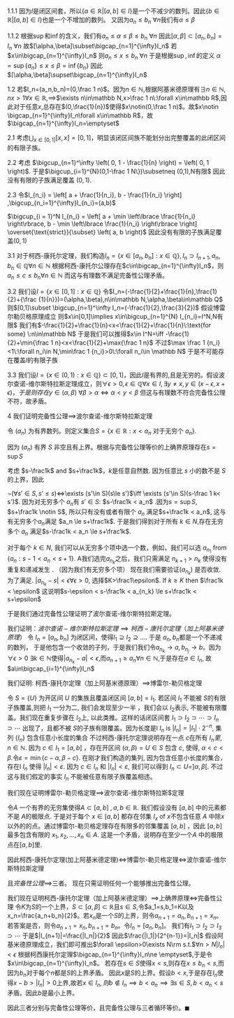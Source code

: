 1.1.1
因为$I$是闭区间套，所以$\{a\in\mathbb R|[a,b]\in I\}$是一个不减少的数列。因此$\{b\in\mathbb R|[a,b]\in I\}$也是一个不增加的数列。 
又因为$a_n\le b_n\:\forall n$我们有$\alpha\le\beta$

1.1.2
根据$\sup$和$\inf$的含义，我们有$a_n\le \alpha\le \beta\le b_n\:\forall n$
因此$[\alpha,\beta]\subset [a_n,b_n]=I_n\:\forall n$
故$[\alpha,\beta]\subset\bigcap_{n=1}^{\infty}I_n$
若$x\in\bigcap_{n=1}^{\infty}I_n$
则$a_n\le x\le b_n\:\forall n$
于是根据$\sup,\inf$的定义
$\alpha=\sup\{a_n\}\le x\le \beta=\inf\{b_n\}$
因此$[\alpha,\beta]\supset\bigcap_{n=1}^{\infty}I_n$

1.2
若$I_n=(a_n,b_n)=(0,\frac 1 n)$。因为$n\in\mathbb N$,根据阿基米德原理有$\exists n\in\mathbb N,nx>1\forall x\in\mathbb R$,$\implies$$\exists n\in\mathbb N,x>\frac 1 n\:\forall x\in\mathbb R$,因此对于任意$x$,总存在$(0,\frac{1}{n})$使得$x\notin(0,\frac 1 n)$。故$x\notin \bigcap_{n=1}^{\infty}I_n\forall x\in\mathbb R$，故
$\bigcap_{n=1}^{\infty}I_n=\emptyset$

2.1
考虑$\bigcup_{x\in [0,1]}[x,x]=[0,1]$，明显该闭区间族不能划分出完整覆盖的此闭区间的有限子族。

2.2
考虑 $\bigcup_{n=1}^\infty \left( 0, 1 - \frac{1}{n} \right) = \left( 0, 1 \right)$.
于是$\bigcup_{i=1}^{N}(0,1-\frac 1 N\})\subsetneq (0,1),N有限$
因此
没有有限的子族满足覆盖 $(0, 1)$.

2.3
令$I_{n_i} = \left[ a + \frac{1}{n_i}, b - \frac{1}{n_i} \right] ,\bigcup_{n_i=1}^{\infty}I_{n_i}=(a,b)$

$\bigcup_{i = 1}^N I_{n_i} = \left[ a + \min \left\lbrace \frac{1}{n_i} \right\rbrace, b - \min \left\lbrace \frac{1}{n_i} \right\rbrace \right] \overset{\text{strict}}{\subset} \left( a, b \right)$
因此没有有限的子族满足覆盖$(0,1)$

3.1
对于柯西-康托尔定理，我们构造$I_n=\{x\in[a_n,b_n]:x\in\mathbb Q\},I_n\supset I_{n+1},a_n,b_n\in\mathbb Q\forall n\in\mathbb N$
根据柯西-康托尔公理存在$c\in\bigcap_{n=1}^{\infty}I_n$，则$a_n\le c\le b_n\forall n\in\mathbb N$
而这与有理数不满足完备性公理矛盾。
 
3.2
我们设$I=\{x\in[0,1]:x\in\mathbb Q\}$
令$I_n=(-\frac{1}{2}+\frac{1}{n},\frac{1}{2}+{\frac {1}{n}})=(\alpha,\beta),n\in\mathbb N,\alpha,\beta\in\mathbb Q$
则$[0,1]\subset \bigcup_{n=1}^\infty I_n=(-\frac{1}{2},\frac{3}{2})$
假设博雷尔勒贝格原理成立
则$x\in[0,1]\implies x\in\bigcup_{n=1}^{N} I_{n_i}=I^N,N有限$
我们有$-\frac{1}{2}+\frac{1}{n}<x<\frac{1}{2}+\frac{1}{n}\:\text{for some} \:n\in\mathbb N$
于是我们可以推得$x\in I^N=\iff -\frac{1}{2}+\min{\frac 1 n}<x<\frac{1}{2}+\max{\frac 1 n}$
不过$\max \frac 1 {n_i}<1\:\forall n_i\in N,\min\frac 1 {n_i}>0\:\forall n_i\in \mathbb N$
于是不可能存在覆盖$I$的有限子族

3.3
我们设$I=\{x\in(0,1):x\in\mathbb Q\}\subset[0,1]$，因此$I$是有界的,且是无穷的。假设波尔查诺-维尔斯特拉斯定理成立，则$\forall\epsilon>0,\epsilon\in\mathbb Q\forall x\in I, \exists y\ne x,y\in(x-\epsilon,x+\epsilon)，于是则存在y\in (\alpha,\beta)\:\forall \beta>\alpha\iff \alpha<y<\beta$
但这与有理数不符合完备性公理不符，故矛盾。

4
我们证明完备性公理$\implies$波尔查诺-维尔斯特拉斯定理              

令 $(a_n)$ 为有界数列。则定义集合$S=\{x \in \mathbb{R} : x<a_n \text{ 对于无穷个 } a_n\}.$


因为 $(a_n)$ 有界 $S$ 非空且有上界。根据与完备性公理等价的上确界原理存在$s=\sup S$

考虑 $s-\frac1k$ and $s+\frac1k$，$k$是任意自然数. 因为任意比 $s$ 小的数不是 $S$的上界，因此

$\neg(\forall s'\in S, s'\le s)\iff$\exists (s'\in S)(s\le s')$\iff \exists (s'\in S)(s-\frac 1 k< s')$. 因为对无穷多个 $a_n$有 $s'\in S$: $s-\frac1k < a_n$ .因为$s=\sup S$,  $s+\frac1k \notin S$, 所以只有没有或者有限个 $a_n$ 满足$s+\frac1k < a_n$, 这与有无穷多个$a_n$满足 $a_n \le s+\frac1k$. 于是我们得到对于所有 $k\in N$,存在无穷多个 $a_n$ 满足$s-\frac1k < a_n \le s+\frac1k$.

对于每个 $k\in N$, 我们可以从无穷多个项中选一个数，例如，我们可以选 $a_{n_1}$ from $\{a_n : s-1<a_n<s+1\}$. A我们选完$a_{n_k}$之后，我们只需满足 $n_{k+1}>n_k$ 使得没有重复和递减发生 . （因为我们有无穷多个项）
现在我们需要验证$(a_{n_k})$ 是否收敛. 为了满足. $|a_{n_k}-s|<\epsilon\forall\epsilon >0$, 选择$K>\frac1\epsilon$. If $k\ge K$ then $\frac1k < \epsilon$ 这说明$s-\epsilon < s-\frac1k < a_{n_k} \le s+\frac1k < s+\epsilon$


于是我们通过完备性公理证明了波尔查诺-维尔斯特拉斯定理。

我们证明：$波尔查诺-维尔斯特拉斯定理\implies 柯西-康托尔定理（加上阿基米德原理）$
令 $I_n=[a_n,b_n]$ 为闭区间，使得$I_1 \supseteq I_2 \supseteq \dots$. 于是 $a_n,b_n$都是一个不递减的数列， 于是他包含一个收敛的子列，于是我们我们令$a_{n_k}\to a,b_{{n_j}}\to b$。因为$\forall \epsilon>0$
$\exists k\in\mathbb N$使得$|a_{n_k}-a|<\epsilon$,而$a_{n+1}\ge a_n\forall n\in\mathbb N$,于是存在$a\in I_n$, 故$a\in\bigcap_{i=1}^{\infty}I_n$

我们证明: 柯西-康托尔定理（加上阿基米德原理）$\implies$博雷尔-勒贝格定理

令 $S=\{U\}$ 为开区间 $U$ 的集族且覆盖闭区间 $[a, b]=I_1$. 若区间 $I_1$ 不能被 $S$的有限子族覆盖,则把  $I_1$ 一分为二, 我们会发现至少一半 ，我们会以 $I_2$表示, 不能被有限覆盖。我们现在重复步骤在 $I_2$上, 以此类推。这样的话闭区间套 $I_1 \supset I_2 \supset \cdots \supset I_n \supset \cdots$ 出现了，且都不被 $S$的子族有限覆盖。因为长度是l $I_n$ is $\left|I_n\right|=\left|I_1\right| \cdot 2^{-n}$, 集列 $\left\{I_n\right\}$ 包含任意小长度的集合 不过柯西-康托尔定理说明存在一点 $c$在所有 $I_n里, n \in \mathbb{N}$. 因为 $c \in I_1=[a, b]$ ，存在开区间 $(\alpha, \beta)=U \in S$ 包含 $c$, 使得, $\alpha<c<\beta$.令$\varepsilon=\min \{c-\alpha, \beta-c\}$. 在刚才我们构造的集列, 因为包含任意小长度的集合，存在l $I_n$ 使得 $\left|I_n\right|<\varepsilon$. 因为 $c \in I_n$ 和 $\left|I_n\right|<\varepsilon$, 我们可以得到 $\left.I_n \subset U=\right] \alpha, \beta\left[\right.$. 不过这与我们假定的事实 $I_n$ 不能被任意有限子族覆盖相违。

我们现在证明博雷尔-勒贝格定理$\implies$波尔查诺-维尔斯特拉斯$定理

令$A$ 一个有界的无穷集使得$A\subset [a, b]$  $,a, b\in\mathbb R$.  我们假设没有 $[a, b]$ 中的元素都不是 $A$的极限点. 于是对于每个 $x \in [a, b]$ 都存在邻集 $I_{x}$ of $x$不包含任意 $A$ 中除$x$以外的的点。通过博雷尔-勒贝格定理存在有限多的邻集覆盖 $[a, b]$ ，因此 $[a, b]$ 最多包含有限的 $x_{1}, x_{2}, \dots, x_{n}\in A$. 这是一个矛盾，说明存在至少一个$A$ 中的极限点在$[a, b]$里.

因此柯西-康托尔定理(加上阿基米德定理)$\iff$博雷尔-勒贝格定理$\iff$波尔查诺-维尔斯特拉斯定理

且$完备性公理\implies$三者。
现在只需证明任何一个能够推出完备性公理。

我们现在证明柯西-康托尔定理（加上阿基米德定理）$\implies$上确界原理$\iff$完备性公理
 令$K$为$S$的一个上界，$S\subset [\alpha,\beta]\subset\mathbb R$且$s\in S$,令$a_1=s,b_1=K以及x_n=\frac{a_n+b_n}{2}$。若$x_n$是一个$S$的上界，则令$a_{n+1}=a_n,b_{n+1}=x_n$。若答案是否，则令$a_{n+1}=x_n,b_{n+1}=b_n$。令$I_n=[a_n,b_n]$。
 我们有$I_1\supset I_2\supset I_3\supset\cdots$
 于是$|I_{n+1}|=\frac{|I_n|}{2}$
 因此$\frac{|I_1|}{2^{n-1}}=|I_n|$
假设阿基米德原理成立，我们即可推出$\forall \epsilon>0\exists N\rm s.t.$$\forall n>N |I_n|<\epsilon$
根据柯西康托尔定理$\bigcap_{n=1}^{\infty}I_n\ne \emptyset$,于是令$x\in\bigcap_{n=1}^{\infty}I_n$。
若存在$s\in S$使得$x<s$,则存在$x\le b_n<s$,而因为$b_n$对于每个$n$都是$S$的上界矛盾。
因此$x$是$S$的上界。假设$b<x$,于是存在$I_n$使得$x-b>|I_n|>0$上界,故若$x\in I_n,则b \notin I_n\implies b<a_n\implies\exists s\in S, b<a_n<s$矛盾。因此$b$是最小上界。

因此三者分别与完备性公理等价，且完备性公理与三者循环等价。$\blacksquare$


